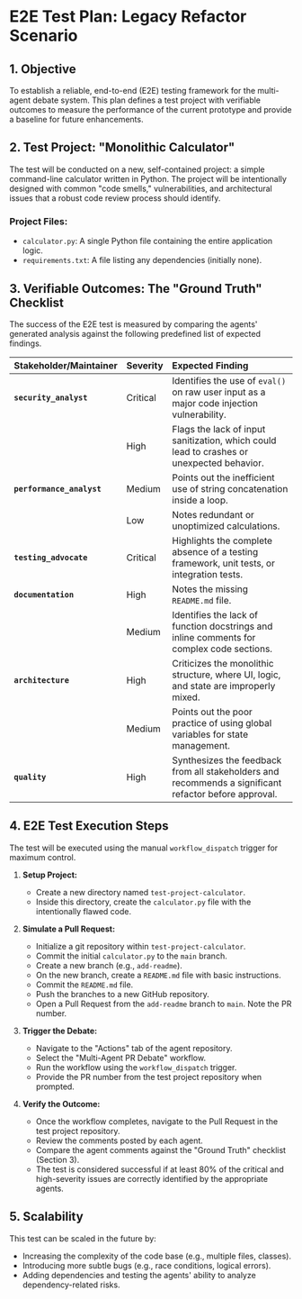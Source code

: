 # E2E Test Plan: Legacy Refactor Scenario

## 1. Objective

To establish a reliable, end-to-end (E2E) testing framework for the multi-agent debate system. This plan defines a test project with verifiable outcomes to measure the performance of the current prototype and provide a baseline for future enhancements.

## 2. Test Project: "Monolithic Calculator"

The test will be conducted on a new, self-contained project: a simple command-line calculator written in Python. The project will be intentionally designed with common "code smells," vulnerabilities, and architectural issues that a robust code review process should identify.

### Project Files:

*   `calculator.py`: A single Python file containing the entire application logic.
*   `requirements.txt`: A file listing any dependencies (initially none).

## 3. Verifiable Outcomes: The "Ground Truth" Checklist

The success of the E2E test is measured by comparing the agents' generated analysis against the following predefined list of expected findings.

| Stakeholder/Maintainer | Severity | Expected Finding |
| :--- | :--- | :--- |
| **`security_analyst`** | Critical | Identifies the use of `eval()` on raw user input as a major code injection vulnerability. |
| | High | Flags the lack of input sanitization, which could lead to crashes or unexpected behavior. |
| **`performance_analyst`** | Medium | Points out the inefficient use of string concatenation inside a loop. |
| | Low | Notes redundant or unoptimized calculations. |
| **`testing_advocate`** | Critical | Highlights the complete absence of a testing framework, unit tests, or integration tests. |
| **`documentation`** | High | Notes the missing `README.md` file. |
| | Medium | Identifies the lack of function docstrings and inline comments for complex code sections. |
| **`architecture`** | High | Criticizes the monolithic structure, where UI, logic, and state are improperly mixed. |
| | Medium | Points out the poor practice of using global variables for state management. |
| **`quality`** | High | Synthesizes the feedback from all stakeholders and recommends a significant refactor before approval. |

## 4. E2E Test Execution Steps

The test will be executed using the manual `workflow_dispatch` trigger for maximum control.

1.  **Setup Project:**
    *   Create a new directory named `test-project-calculator`.
    *   Inside this directory, create the `calculator.py` file with the intentionally flawed code.

2.  **Simulate a Pull Request:**
    *   Initialize a git repository within `test-project-calculator`.
    *   Commit the initial `calculator.py` to the `main` branch.
    *   Create a new branch (e.g., `add-readme`).
    *   On the new branch, create a `README.md` file with basic instructions.
    *   Commit the `README.md` file.
    *   Push the branches to a new GitHub repository.
    *   Open a Pull Request from the `add-readme` branch to `main`. Note the PR number.

3.  **Trigger the Debate:**
    *   Navigate to the "Actions" tab of the agent repository.
    *   Select the "Multi-Agent PR Debate" workflow.
    *   Run the workflow using the `workflow_dispatch` trigger.
    *   Provide the PR number from the test project repository when prompted.

4.  **Verify the Outcome:**
    *   Once the workflow completes, navigate to the Pull Request in the test project repository.
    *   Review the comments posted by each agent.
    *   Compare the agent comments against the "Ground Truth" checklist (Section 3).
    *   The test is considered successful if at least 80% of the critical and high-severity issues are correctly identified by the appropriate agents.

## 5. Scalability

This test can be scaled in the future by:
*   Increasing the complexity of the code base (e.g., multiple files, classes).
*   Introducing more subtle bugs (e.g., race conditions, logical errors).
*   Adding dependencies and testing the agents' ability to analyze dependency-related risks.